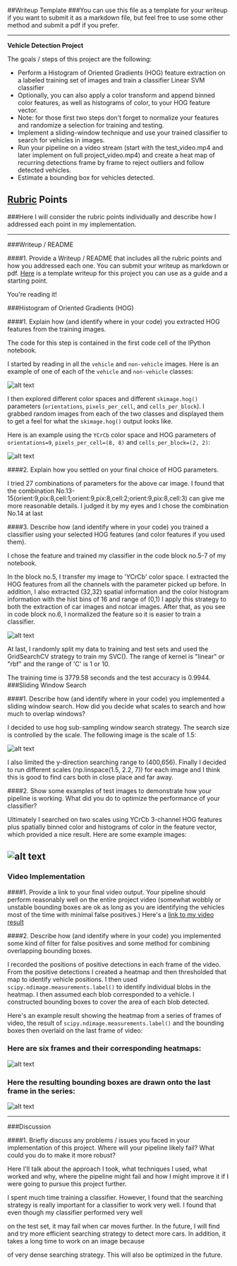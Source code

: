 ##Writeup Template
###You can use this file as a template for your writeup if you want to submit it as a markdown file, but feel free to use some other method and submit a pdf if you prefer.

---

**Vehicle Detection Project**

The goals / steps of this project are the following:

* Perform a Histogram of Oriented Gradients (HOG) feature extraction on a labeled training set of images and train a classifier Linear SVM classifier
* Optionally, you can also apply a color transform and append binned color features, as well as histograms of color, to your HOG feature vector. 
* Note: for those first two steps don't forget to normalize your features and randomize a selection for training and testing.
* Implement a sliding-window technique and use your trained classifier to search for vehicles in images.
* Run your pipeline on a video stream (start with the test_video.mp4 and later implement on full project_video.mp4) and create a heat map of recurring detections frame by frame to reject outliers and follow detected vehicles.
* Estimate a bounding box for vehicles detected.

[//]: # (Image References)
[image1]: ./examples/car_not_car.png
[image2]: ./examples/hog.png
[image3]: ./examples/norm.png
[image4]: ./examples/sliding_windows.png
[image5]: ./examples/sliding_window.png
[image6]: ./examples/bboxes.png
[image7]: ./examples/label.png
[video1]: ./project_output_video.mp4

## [Rubric](https://review.udacity.com/#!/rubrics/513/view) Points
###Here I will consider the rubric points individually and describe how I addressed each point in my implementation.  

---
###Writeup / README

####1. Provide a Writeup / README that includes all the rubric points and how you addressed each one.  You can submit your writeup as markdown or pdf.  [Here](https://github.com/udacity/CarND-Vehicle-Detection/blob/master/writeup_template.md) is a template writeup for this project you can use as a guide and a starting point.  

You're reading it!

###Histogram of Oriented Gradients (HOG)

####1. Explain how (and identify where in your code) you extracted HOG features from the training images.

The code for this step is contained in the first code cell of the IPython notebook.  

I started by reading in all the `vehicle` and `non-vehicle` images.  Here is an example of one of each of the `vehicle` and `non-vehicle` classes:

![alt text][image1]

I then explored different color spaces and different `skimage.hog()` parameters (`orientations`, `pixels_per_cell`, and `cells_per_block`).  I grabbed random images from each of the two classes and displayed them to get a feel for what the `skimage.hog()` output looks like.

Here is an example using the `YCrCb` color space and HOG parameters of `orientations=9`, `pixels_per_cell=(8, 8)` and `cells_per_block=(2, 2)`:


![alt text][image2]

####2. Explain how you settled on your final choice of HOG parameters.

I tried 27 combinations of parameters for the above car image. I found that the combination No.13-15(orient:9,pix:8,cell:1;orient:9,pix:8,cell:2;orient:9,pix:8,cell:3) can give me more reasonable details. I judged it by my eyes and I chose the combination No.14 at last

####3. Describe how (and identify where in your code) you trained a classifier using your selected HOG features (and color features if you used them).

I chose the feature and trained my classifier in the code block no.5-7 of my notebook.

In the block no.5, I transfer my image to 'YCrCb' color space. I extracted the HOG features from all the channels with the parameter picked up before. In addition, I also extracted (32,32) spatial information and the color histogram information with the hist bins of 16 and range of (0,1)
I apply this strategy to both the extraction of car images and notcar images. After that, as you see in code block no.6, I normalized the feature so it is easier to train a classifier.

![alt text][image3]

At last, I randomly split my data to training and test sets and used the GridSearchCV strategy to train my SVC(). The range of kernel is "linear" or "rbf" and the range of 'C' is 1 or 10.

The training time is 3779.58 seconds and the test accuracy is 0.9944.
###Sliding Window Search

####1. Describe how (and identify where in your code) you implemented a sliding window search.  How did you decide what scales to search and how much to overlap windows?

I decided to use hog sub-sampling window search strategy. The search size is controlled by the scale. The following image is the scale of 1.5:

![alt text][image4]

I also limited the y-direction searching range to (400,656). Finally I decided to run different scales (np.linspace(1.5, 2.2, 7)) for each image and I think this is good to find cars both in close place and far away.

####2. Show some examples of test images to demonstrate how your pipeline is working.  What did you do to optimize the performance of your classifier?

Ultimately I searched on two scales using YCrCb 3-channel HOG features plus spatially binned color and histograms of color in the feature vector, which provided a nice result.  Here are some example images:

![alt text][image5]
---

### Video Implementation

####1. Provide a link to your final video output.  Your pipeline should perform reasonably well on the entire project video (somewhat wobbly or unstable bounding boxes are ok as long as you are identifying the vehicles most of the time with minimal false positives.)
Here's a [link to my video result](./project_output_video.mp4)


####2. Describe how (and identify where in your code) you implemented some kind of filter for false positives and some method for combining overlapping bounding boxes.

I recorded the positions of positive detections in each frame of the video.  From the positive detections I created a heatmap and then thresholded that map to identify vehicle positions.  I then used `scipy.ndimage.measurements.label()` to identify individual blobs in the heatmap.  I then assumed each blob corresponded to a vehicle.  I constructed bounding boxes to cover the area of each blob detected.  

Here's an example result showing the heatmap from a series of frames of video, the result of `scipy.ndimage.measurements.label()` and the bounding boxes then overlaid on the last frame of video:

### Here are six frames and their corresponding heatmaps:

![alt text][image6]

### Here the resulting bounding boxes are drawn onto the last frame in the series:
![alt text][image7]



---

###Discussion

####1. Briefly discuss any problems / issues you faced in your implementation of this project.  Where will your pipeline likely fail?  What could you do to make it more robust?

Here I'll talk about the approach I took, what techniques I used, what worked and why, where the pipeline might fail and how I might improve it if I were going to pursue this project further.  

I spent much time training a classifier. However, I found that the searching strategy is really important for a classifier to work very well. I found that even though my classifier performed very well

on the test set, it may fail when car moves further. In the future, I will find and try more efficient searching strategy to detect more cars. In addition, it takes a long time to work on an image because

of very dense searching strategy. This will also be optimized in the future.

